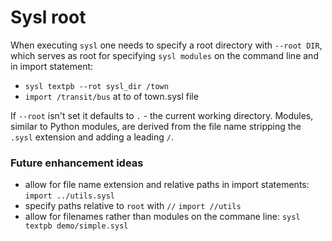 Sysl root
=========

When executing `sysl` one needs to specify a root directory with `--root DIR`, which serves as root for specifying `sysl modules` on the command line and in import statement:

* `sysl textpb --rot sysl_dir /town`
* `import /transit/bus` at to of town.sysl file

If `--root` isn't set it defaults to `.` - the current working directory.
Modules, similar to Python modules, are derived from the file name stripping the `.sysl` extension and adding a leading `/`.

### Future enhancement ideas
* allow for file name extension and relative paths in import statements:
	`import ../utils.sysl`
* specify paths relative to `root` with `//`
	`import //utils`
* allow for filenames rather than modules on the commane line:
	`sysl textpb demo/simple.sysl`
